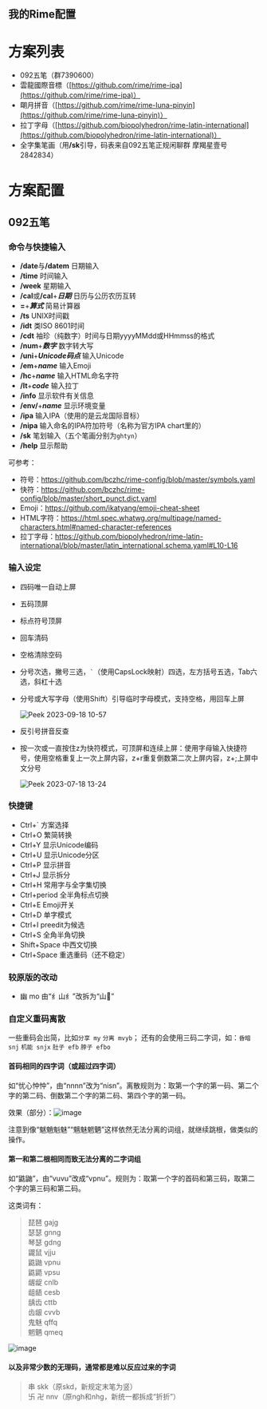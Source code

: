 我的Rime配置
--
# 方案列表

- 092五笔（群7390600）
- 雲龍國際音標（[https://github.com/rime/rime-ipa](https://github.com/rime/rime-ipa)）
- 朙月拼音（[https://github.com/rime/rime-luna-pinyin](https://github.com/rime/rime-luna-pinyin)）
- 拉丁字母（[https://github.com/biopolyhedron/rime-latin-international](https://github.com/biopolyhedron/rime-latin-international)）
- 全字集笔画（用<b>/sk</b>引导，码表来自092五笔正规闲聊群 摩羯星壹号2842834）

# 方案配置

## 092五笔

### 命令与快捷输入

- **/date**与<b>/datem</b> 日期输入
- **/time** 时间输入
- **/week** 星期输入
- **/cal**或<b>/cal</b>+***日期*** 日历与公历农历互转
- **=**+***算式***  简易计算器
- **/ts** UNIX时间戳
- **/idt** 类ISO 8601时间
- **/cdt** 袖珍（纯数字）时间与日期yyyyMMdd或HHmmss的格式
- **/num**+***数字*** 数字转大写
- **/uni**+***Unicode码点*** 输入Unicode
- **/em**+***name*** 输入Emoji
- **/hc**+***name*** 输入HTML命名字符
- **/lt**+***code*** 输入拉丁
- **/info** 显示软件有关信息
- **/env/**+***name*** 显示环境变量
- **/ipa** 输入IPA（使用的是云龙国际音标）
- **/nipa** 输入命名的IPA符加符号（名称为官方IPA chart里的）
- **/sk** 笔划输入（五个笔画分别为`ghtyn`）
- **/help** 显示帮助

可参考：

- 符号：https://github.com/bczhc/rime-config/blob/master/symbols.yaml
- 快符：https://github.com/bczhc/rime-config/blob/master/short_punct.dict.yaml
- Emoji：https://github.com/ikatyang/emoji-cheat-sheet
- HTML字符：https://html.spec.whatwg.org/multipage/named-characters.html#named-character-references
- 拉丁字母：https://github.com/biopolyhedron/rime-latin-international/blob/master/latin_international.schema.yaml#L10-L16

### 输入设定

- 四码唯一自动上屏
- 五码顶屏
- 标点符号顶屏
- 回车清码
- 空格清除空码
- 分号次选，撇号三选，`` ` ``（使用CapsLock映射）四选，左方括号五选，Tab六选，斜杠十选
- 分号或大写字母（使用Shift）引导临时字母模式，支持空格，用回车上屏

  ![Peek 2023-09-18 10-57](https://github.com/bczhc/rime-config/assets/49330580/532f2388-3af1-4b9d-a55d-69ea02f589b7)

- 反引号拼音反查
- 按一次或一直按住z为快符模式，可顶屏和连续上屏：使用字母输入快捷符号，使用空格重复上一次上屏内容，z+r重复倒数第二次上屏内容，z+;上屏中文分号

  ![Peek 2023-07-18 13-24](https://github.com/bczhc/rime-config/assets/49330580/ac95c3aa-5950-4eee-891d-216e0903bac1)

### 快捷键

- Ctrl+\` 方案选择
- Ctrl+O 繁简转换
- Ctrl+Y 显示Unicode编码
- Ctrl+U 显示Unicode分区
- Ctrl+P 显示拼音
- Ctrl+J 显示拆分
- Ctrl+H 常用字与全字集切换
- Ctrl+period 全半角标点切换
- Ctrl+E Emoji开关
- Ctrl+D 单字模式
- Ctrl+I preedit为候选
- Ctrl+S 全角半角切换
- Shift+Space 中西文切换
- Ctrl+Space 重选重码（还不稳定）

### 较原版的改动

- 幽 mo 由“纟山纟”改拆为“山𢆶”

### 自定义重码离散

一些重码会出简，比如`分享 my` `分离 mvyb`；
还有的会使用三码二字词，如：`昏暗 snj` `机能 snjx` `肚子 efb` `脖子 efbo`

#### 首码相同的四字词（或超过四字词）

如“忧心忡忡”，由“nnnn”改为“nisn”。离散规则为：取第一个字的第一码、第二个字的第二码、倒数第二个字的第二码、第四个字的第一码。

效果（部分）：![image](https://github.com/bczhc/rime-config/assets/49330580/6242d7b0-36fb-4839-a40c-e7a4974d76f6)


注意到像“魃魈魁魅”“魑魅魍魉”这样依然无法分离的词组，就继续跳根，做类似的操作。

#### 第一和第二根相同而致无法分离的二字词组

如“鼪鼬”，由“vuvu”改成“vpnu”。规则为：取第一个字的首码和第三码，取第二个字的第三码和第二码。

这类词有：

> 琵琶 gajg\
> 瑟瑟 gnng\
> 琴瑟 gdng\
> 鼹鼠 vjju\
> 鼪鼬 vpnu\
> 鼪鼯 vpsu\
> 龌龊 cnlb\
> 龃龉 cesb\
> 龋齿 cttb\
> 齿龈 cvvb\
> 鬼魅 qffq\
> 魍魉 qmeq

![image](https://github.com/bczhc/rime-config/assets/49330580/c1eaf04a-a52b-46e2-9d90-59eddcc34d5f)

#### 以及非常少数的无理码，通常都是难以反应过来的字词

> 串 skk（原skd，新规定末笔为竖）\
> 卐 卍 nnv（原ngh和nhg，新统一都拆成“折折”）
